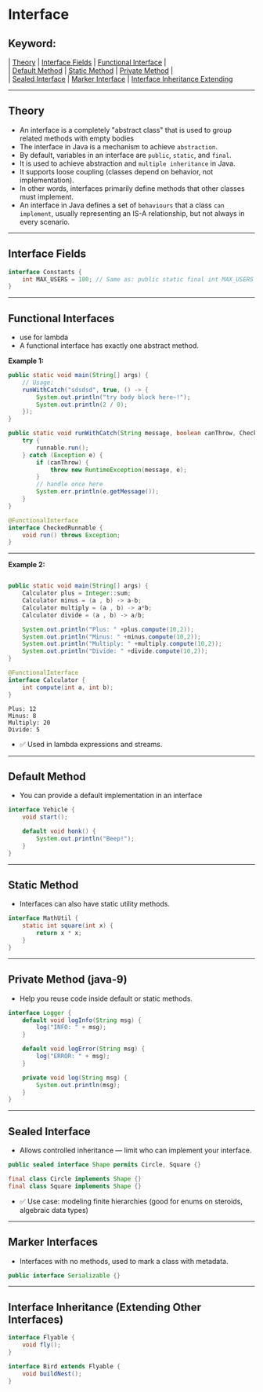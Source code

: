 # Interface

## Keyword:
| [Theory](#theory) | [Interface Fields](#interface-fields) | [Functional Interface](#functional-interfaces) | </br>
| [Default Method](#default-method) | [Static Method](#static-method) | [Private Method](#private-method-java-9) |</br>
| [Sealed Interface](#sealed-interface) | [Marker Interface](#marker-interfaces) | [Interface Inheritance Extending](#interface-inheritance-extending-other-interfaces)

----------
## Theory
- An interface is a completely "abstract class" that is used to group related methods with empty bodies
- The interface in Java is a mechanism to achieve `abstraction`.
- By default, variables in an interface are `public`, `static`, and `final`.
- It is used to achieve abstraction and `multiple inheritance` in Java.
- It supports loose coupling (classes depend on behavior, not implementation).
- In other words, interfaces primarily define methods that other classes must implement.
- An interface in Java defines a set of `behaviours` that a class `can implement`, usually representing an IS-A relationship, but not always in every scenario.

--------
## Interface Fields
```java
interface Constants {
    int MAX_USERS = 100; // Same as: public static final int MAX_USERS = 100;
}
```

--------
## Functional Interfaces
- use for lambda 
- A functional interface has exactly one abstract method.

__Example 1:__
```java
public static void main(String[] args) {
    // Usage:
    runWithCatch("sdsdsd", true, () -> {
        System.out.println("try body block here~!");
        System.out.println(2 / 0);
    });
}

public static void runWithCatch(String message, boolean canThrow, CheckedRunnable runnable) {
    try {
        runnable.run();
    } catch (Exception e) {
        if (canThrow) {
            throw new RuntimeException(message, e);
        }
        // handle once here
        System.err.println(e.getMessage());
    }
}

@FunctionalInterface
interface CheckedRunnable {
    void run() throws Exception;
}
```
----------------
__Example 2:__
```java

public static void main(String[] args) {
    Calculator plus = Integer::sum;
    Calculator minus = (a , b) -> a-b;
    Calculator multiply = (a , b) -> a*b;
    Calculator divide = (a , b) -> a/b;

    System.out.println("Plus: " +plus.compute(10,2));
    System.out.println("Minus: " +minus.compute(10,2));
    System.out.println("Multiply: " +multiply.compute(10,2));
    System.out.println("Divide: " +divide.compute(10,2));
}

@FunctionalInterface
interface Calculator {
    int compute(int a, int b);
}
```
```text
Plus: 12
Minus: 8
Multiply: 20
Divide: 5
```
- ✅ Used in lambda expressions and streams.

--------
## Default Method
- You can provide a default implementation in an interface
```java
interface Vehicle {
    void start();

    default void honk() {
        System.out.println("Beep!");
    }
}
```

--------
## Static Method
- Interfaces can also have static utility methods.
```java
interface MathUtil {
    static int square(int x) {
        return x * x;
    }
}
```

--------
## Private Method (java-9)
- Help you reuse code inside default or static methods.
```java
interface Logger {
    default void logInfo(String msg) {
        log("INFO: " + msg);
    }

    default void logError(String msg) {
        log("ERROR: " + msg);
    }

    private void log(String msg) {
        System.out.println(msg);
    }
}
```

--------
## Sealed Interface
- Allows controlled inheritance — limit who can implement your interface.
```java
public sealed interface Shape permits Circle, Square {}

final class Circle implements Shape {}
final class Square implements Shape {}
```
- ✅ Use case: modeling finite hierarchies (good for enums on steroids, algebraic data types)

--------
## Marker Interfaces
- Interfaces with no methods, used to mark a class with metadata.
```java
public interface Serializable {}
```

--------
##  Interface Inheritance (Extending Other Interfaces)
```java
interface Flyable {
    void fly();
}

interface Bird extends Flyable {
    void buildNest();
}
```